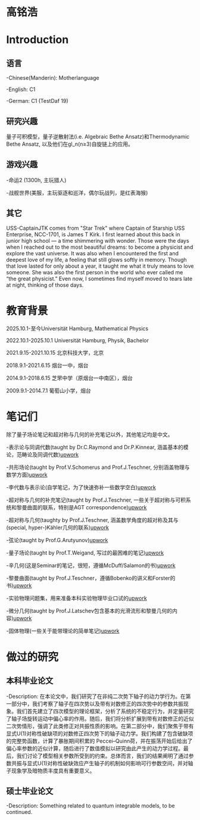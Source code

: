 # 高铭浩

# Introduction

## 语言
-Chinese(Manderin): Motherlanguage

-English: C1

-German: C1 (TestDaf 19)

## 研究兴趣

量子可积模型，量子逆散射法(i.e. Algebraic Bethe Ansatz)和Thermodynamic Bethe Ansatz, 以及他们在gl_n(n≥3)自旋链上的应用。

## 游戏兴趣

-命运2 (1300h, 主玩猎人)

-战舰世界(美服，主玩驱逐和巡洋，偶尔玩战列，是红表海猴)

## 其它

USS-CaptainJTK comes from "Star Trek" where Captain of Starship USS Enterprise, NCC-1701, is James T Kirk. I first learned about this back in junior high school — a time shimmering with wonder. Those were the days when I reached out to the most beautiful dreams: to become a physicist and explore the vast universe. It was also when I encountered the first and deepest love of my life, a feeling that still glows softly in memory. Though that love lasted for only about a year, it taught me what it truly means to love someone. She was also the first person in the world who ever called me “the great physicist.” Even now, I sometimes find myself moved to tears late at night, thinking of those days.


# 教育背景


2025.10.1-至今Universität Hamburg, Mathematical Physics

2022.10.1-2025.10.1 Universität Hamburg, Physik, Bachelor

2021.9.15-2021.10.15 北京科技大学，北京

2018.9.1-2021.6.15 烟台一中，烟台

2014.9.1-2018.6.15 芝罘中学（原烟台一中南区），烟台

2009.9.1-2014.7.1 葡萄山小学，烟台


# 笔记们

除了量子场论笔记和超对称与几何的补充笔记以外，其他笔记均是中文。

-表示论与同调代数(taught by Dr.C.Raymond and Dr.P.Kinnear, 涵盖基本的模论，范畴论及同调代数)[upwork](https://www.overleaf.com/read/nghqmnxdmhck#f00a29)

-共形场论(taught by Prof.V.Schomerus and Prof.J.Teschner, 分别涵盖物理与数学方面)[upwork](https://www.overleaf.com/read/rkfbnykpfcdw#7d1b10)

-李代数与表示论(自学笔记，为了快速弥补一些数学空白)[upwork](https://www.overleaf.com/read/ynfskkrypfwv#15705f)

-超对称与几何的补充笔记(taught by Prof.J.Teschner, 一些关于超对称与可积系统和黎曼曲面的联系，特别是AGT correspondence)[upwork](https://www.overleaf.com/read/hxkjjygtpbgb#2076ab)

-超对称与几何(taughty by Prof.J.Teschner, 涵盖数学角度的超对称及其与(special, hyper-)Kähler几何的联系)[upwork](https://www.overleaf.com/read/rbrkwzzmhhnk#ec618f)

-弦论(taught by Prof.G.Arutyunov)[upwork](https://www.overleaf.com/read/gssnmvmmnhty#f5735d)

-量子场论(taught by Prof.T.Weigand, 写过的最困难的笔记)[upwork](https://www.overleaf.com/read/fmvdypmjwrtv#d8a1e1)

-辛几何(这是Seminar的笔记，很短，遵循McDuff/Salamon的书)[upwork](https://www.overleaf.com/read/vpwmbjptrzxr#47278b)

-黎曼曲面(taught by Prof.J.Teschner，遵循Bobenko的讲义和Forster的书)[upwork](https://www.overleaf.com/read/qbdkkmspxpwk#66325f)

-实验物理问题集，用来准备本科实验物理毕业口试的[upwork](https://www.overleaf.com/read/bqbgkwzfbmrh#5019e6)

-微分几何(taught by Prof.J.Latschev包含基本的光滑流形和黎曼几何的内容)[upwork](https://www.overleaf.com/read/txvbkjyhkcmz#c4cd00)

-固体物理(一些关于能带理论的简单笔记)[upwork](https://www.overleaf.com/read/zdkzvnkvrrgt#7ebe37)


# 做过的研究
## 本科毕业论文
-Description: 在本论文中，我们研究了在非纯二次势下轴子的动力学行为。在第一部分中，我们考察了轴子在四次势以及带有对数修正的四次势中的参数共振现象。我们首先建立了四次模型的理论框架，分析了系统的不稳定行为，并定量研究了轴子场旋转运动中偏心率的作用。随后，我们将分析扩展到带有对数修正的近似二次势情形，强调了此类修正对共振性质的影响。在第二部分中，我们聚焦于带有显式U(1)对称性破缺项的对数修正四次势下的轴子动力学。我们构建了包含破缺项的完整势函数，计算了暴胀期间积累的 Peccei–Quinn荷，并在振荡开始后给出了偏心率参数的近似计算，随后进行了数值模拟以研究由此产生的动力学过程。最后，我们讨论了模型相关参数所受到的约束。总体而言，我们的结果阐明了通过参数共振与显式U(1)对称性破缺效应产生轴子的机制如何影响可行参数空间，并对轴子现象学及暗物质丰度具有重要意义。


## 硕士毕业论文

-Description: Something related to quantum integrable models, to be continued.







